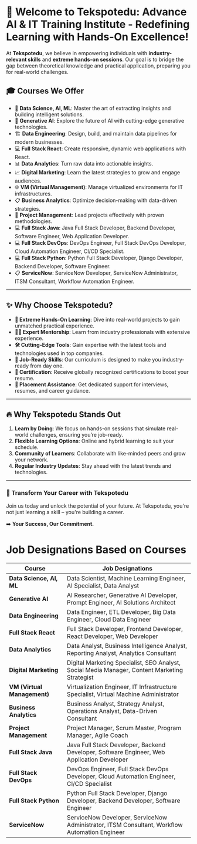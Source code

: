 # 🚀 Welcome to **Tekspotedu**: Advance AI & IT Training Institute - Redefining Learning with Hands-On Excellence!

At **Tekspotedu**, we believe in empowering individuals with **industry-relevant skills** and **extreme hands-on sessions**. Our goal is to bridge the gap between theoretical knowledge and practical application, preparing you for real-world challenges.

## 🎓 **Courses We Offer**
- 🧠 **Data Science, AI, ML**: Master the art of extracting insights and building intelligent solutions.
- 🤖 **Generative AI**: Explore the future of AI with cutting-edge generative technologies.
- 🏗️ **Data Engineering**: Design, build, and maintain data pipelines for modern businesses.
- 💻 **Full Stack React**: Create responsive, dynamic web applications with React.
- 📊 **Data Analytics**: Turn raw data into actionable insights.
- 📈 **Digital Marketing**: Learn the latest strategies to grow and engage audiences.
- 🌐 **VM (Virtual Management)**: Manage virtualized environments for IT infrastructures.
- 📋 **Business Analytics**: Optimize decision-making with data-driven strategies.
- 📁 **Project Management**: Lead projects effectively with proven methodologies.
- 💻 **Full Stack Java**: Java Full Stack Developer, Backend Developer, Software Engineer, Web Application Developer.
- 💻 **Full Stack DevOps**: DevOps Engineer, Full Stack DevOps Developer, Cloud Automation Engineer, CI/CD Specialist.
- 💻 **Full Stack Python**: Python Full Stack Developer, Django Developer, Backend Developer, Software Engineer.
- 📋 **ServiceNow**: ServiceNow Developer, ServiceNow Administrator, ITSM Consultant, Workflow Automation Engineer.

---

## ✨ **Why Choose Tekspotedu?**
- **🌟 Extreme Hands-On Learning**: Dive into real-world projects to gain unmatched practical experience.
- **👩‍🏫 Expert Mentorship**: Learn from industry professionals with extensive experience.
- **🛠️ Cutting-Edge Tools**: Gain expertise with the latest tools and technologies used in top companies.
- **💼 Job-Ready Skills**: Our curriculum is designed to make you industry-ready from day one.
- **📜 Certification**: Receive globally recognized certifications to boost your resume.
- **🤝 Placement Assistance**: Get dedicated support for interviews, resumes, and career guidance.

---

## 🔥 **Why Tekspotedu Stands Out**
1. **Learn by Doing**: We focus on hands-on sessions that simulate real-world challenges, ensuring you’re job-ready.
2. **Flexible Learning Options**: Online and hybrid learning to suit your schedule.
3. **Community of Learners**: Collaborate with like-minded peers and grow your network.
4. **Regular Industry Updates**: Stay ahead with the latest trends and technologies.

---

### 🌟 **Transform Your Career with Tekspotedu**
Join us today and unlock the potential of your future. At Tekspotedu, you're not just learning a skill – you're building a career.

➡️ **Your Success, Our Commitment.**





# Job Designations Based on Courses

| **Course**                 | **Job Designations**                                                |
|----------------------------|--------------------------------------------------------------------|
| **Data Science, AI, ML**       | Data Scientist, Machine Learning Engineer, AI Specialist, Data Analyst |
| **Generative AI**              | AI Researcher, Generative AI Developer, Prompt Engineer, AI Solutions Architect |
| **Data Engineering**           | Data Engineer, ETL Developer, Big Data Engineer, Cloud Data Engineer |
| **Full Stack React**           | Full Stack Developer, Frontend Developer, React Developer, Web Developer |
| **Data Analytics**             | Data Analyst, Business Intelligence Analyst, Reporting Analyst, Analytics Consultant |
| **Digital Marketing**          | Digital Marketing Specialist, SEO Analyst, Social Media Manager, Content Marketing Strategist |
| **VM (Virtual Management)**    | Virtualization Engineer, IT Infrastructure Specialist, Virtual Machine Administrator |
| **Business Analytics**         | Business Analyst, Strategy Analyst, Operations Analyst, Data-Driven Consultant |
| **Project Management**         | Project Manager, Scrum Master, Program Manager, Agile Coach |
| **Full Stack Java**            | Java Full Stack Developer, Backend Developer, Software Engineer, Web Application Developer |
| **Full Stack DevOps**          | DevOps Engineer, Full Stack DevOps Developer, Cloud Automation Engineer, CI/CD Specialist |
| **Full Stack Python**          | Python Full Stack Developer, Django Developer, Backend Developer, Software Engineer |
| **ServiceNow**                 | ServiceNow Developer, ServiceNow Administrator, ITSM Consultant, Workflow Automation Engineer |

